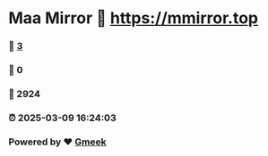 # Maa Mirror :link: https://mmirror.top 
### :page_facing_up: [3](https://mmirror.top/tag.html) 
### :speech_balloon: 0 
### :hibiscus: 2924 
### :alarm_clock: 2025-03-09 16:24:03 
### Powered by :heart: [Gmeek](https://github.com/Meekdai/Gmeek)
